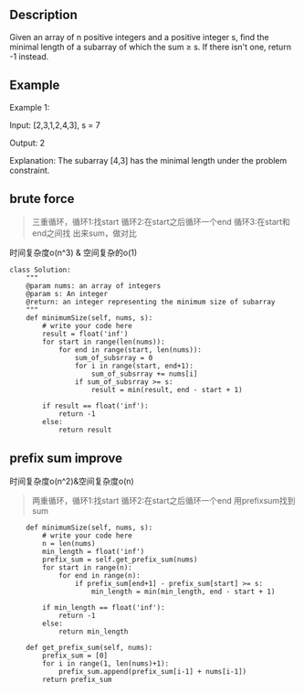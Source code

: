 ## Description
Given an array of n positive integers and a positive integer s, find the minimal length of a subarray of which the sum ≥ s. If there isn't one, return -1 instead.

## Example
Example 1:

Input: [2,3,1,2,4,3], s = 7

Output: 2

Explanation: The subarray [4,3] has the minimal length under the problem constraint.

## brute force 

> 三重循环，循环1:找start
> 循环2:在start之后循环一个end
> 循环3:在start和end之间找 出来sum，做对比

时间复杂度o(n^3) & 空间复杂的o(1)
```
class Solution:
    """
    @param nums: an array of integers
    @param s: An integer
    @return: an integer representing the minimum size of subarray
    """
    def minimumSize(self, nums, s):
        # write your code here
        result = float('inf')
        for start in range(len(nums)):
            for end in range(start, len(nums)):
                sum_of_subsrray = 0
                for i in range(start, end+1):
                    sum_of_subsrray += nums[i]
                if sum_of_subsrray >= s:
                    result = min(result, end - start + 1)

        if result == float('inf'):
            return -1
        else:
            return result

```
## prefix sum improve
时间复杂度o(n^2)&空间复杂度o(n)

> 两重循环，循环1:找start
> 循环2:在start之后循环一个end
> 用prefixsum找到sum


```
    def minimumSize(self, nums, s):
        # write your code here
        n = len(nums)
        min_length = float('inf')
        prefix_sum = self.get_prefix_sum(nums)
        for start in range(n):
            for end in range(n):
                if prefix_sum[end+1] - prefix_sum[start] >= s:
                    min_length = min(min_length, end - start + 1)

        if min_length == float('inf'):
            return -1
        else:
            return min_length

    def get_prefix_sum(self, nums):
        prefix_sum = [0]
        for i in range(1, len(nums)+1):
            prefix_sum.append(prefix_sum[i-1] + nums[i-1])
        return prefix_sum
```
